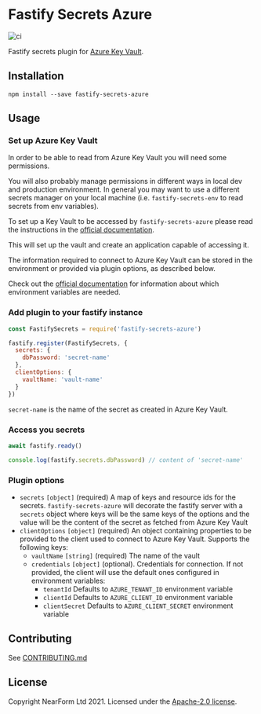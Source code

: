 # Fastify Secrets Azure

![ci](https://github.com/nearform/fastify-secrets-azure/workflows/CI/badge.svg)

Fastify secrets plugin for [Azure Key Vault](https://docs.microsoft.com/en-us/azure/key-vault/).

## Installation

```
npm install --save fastify-secrets-azure
```

## Usage

### Set up Azure Key Vault

In order to be able to read from Azure Key Vault you will need some permissions.

You will also probably manage permissions in different ways in local dev and production environment.
In general you may want to use a different secrets manager on your local machine (i.e. `fastify-secrets-env` to read secrets from env variables).

To set up a Key Vault to be accessed by `fastify-secrets-azure` please read the instructions in the [official documentation](https://docs.microsoft.com/en-us/javascript/api/overview/azure/keyvault-secrets-readme?view=azure-node-latest#configuring-your-key-vault).

This will set up the vault and create an application capable of accessing it.

The information required to connect to Azure Key Vault can be stored in the environment or provided via plugin options, as described below.

Check out the [official documentation](https://docs.microsoft.com/en-us/javascript/api/overview/azure/keyvault-secrets-readme?view=azure-node-latest#configuring-your-key-vault) for information about which environment variables are needed.

### Add plugin to your fastify instance

```js
const FastifySecrets = require('fastify-secrets-azure')

fastify.register(FastifySecrets, {
  secrets: {
    dbPassword: 'secret-name'
  },
  clientOptions: {
    vaultName: 'vault-name'
  }
})
```

`secret-name` is the name of the secret as created in Azure Key Vault.

### Access you secrets

```js
await fastify.ready()

console.log(fastify.secrets.dbPassword) // content of 'secret-name'
```

### Plugin options

- `secrets` `[object]` (required) A map of keys and resource ids for the secrets. `fastify-secrets-azure` will decorate the fastify server with a `secrets` object where keys will be the same keys of the options and the value will be the content of the secret as fetched from Azure Key Vault
- `clientOptions` `[object]` (required) An object containing properties to be provided to the client used to connect to Azure Key Vault. Supports the following keys:
  - `vaultName` `[string]` (required) The name of the vault
  - `credentials` `[object]` (optional). Credentials for connection. If not provided, the client will use the default ones configured in environment variables:
    - `tenantId` Defaults to `AZURE_TENANT_ID` environment variable
    - `clientId` Defaults to `AZURE_CLIENT_ID` environment variable
    - `clientSecret` Defaults to `AZURE_CLIENT_SECRET` environment variable

## Contributing

See [CONTRIBUTING.md](./CONTRIBUTING.md)

## License

Copyright NearForm Ltd 2021. Licensed under the [Apache-2.0 license](http://www.apache.org/licenses/LICENSE-2.0).
